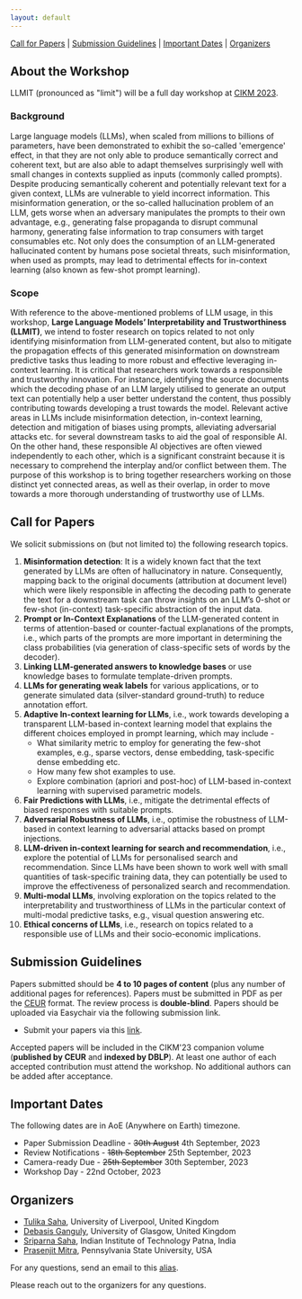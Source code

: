 ```yaml
---
layout: default
---
```


[Call for Papers](#call-for-papers) |
[Submission Guidelines](#submission-guidelines) |
[Important Dates](#important-dates) |
[Organizers](#organizers)

## About the Workshop

LLMIT (pronounced as "limit") will be a full day workshop at [CIKM 2023](https://uobevents.eventsair.com/cikm2023/).
 
### Background

Large language models (LLMs), when scaled from millions to billions of parameters, have been demonstrated to exhibit the so-called 'emergence' effect, in that they are not only able to produce semantically correct and coherent text, but are also able to adapt themselves surprisingly well with small changes in contexts supplied as inputs (commonly called prompts).
Despite producing semantically coherent and potentially relevant text for a given context, LLMs are vulnerable to yield incorrect information. This misinformation generation, or the so-called hallucination problem of an LLM, gets worse when an adversary manipulates the prompts to their own advantage, e.g., generating false propaganda to disrupt communal harmony, generating false information to trap consumers with target consumables etc. Not only does the consumption of an LLM-generated hallucinated content by humans pose societal threats, such misinformation, when used as prompts, may lead to detrimental effects for in-context learning (also known as few-shot prompt learning).

### Scope

With reference to the above-mentioned problems of LLM usage, in this workshop, **Large Language Models’ Interpretability and Trustworthiness (LLMIT)**, we intend to foster research on topics related to not only identifying misinformation from LLM-generated content, but also to mitigate the propagation effects of this generated misinformation on downstream predictive tasks thus leading to more robust and effective leveraging in-context learning. It is critical that researchers work towards a responsible and trustworthy innovation. For instance, identifying the source documents which the decoding phase of an LLM largely utilised to generate an output text can potentially help a user better understand the content, thus possibly contributing towards developing a trust towards the model. Relevant active areas in LLMs include misinformation detection, in-context learning, detection and mitigation of biases using prompts, alleviating adversarial attacks etc. for several downstream tasks to aid the goal of responsible AI. On the other hand, these responsible AI objectives are often viewed independently to each other, which is a significant constraint because it is necessary to comprehend the interplay and/or conflict between them. The purpose of this workshop is to bring together researchers working on those distinct yet connected areas, as well as their overlap, in order to move towards a more thorough understanding of trustworthy use of LLMs.


## Call for Papers

We solicit submissions on (but not limited to) the following research topics.

1. **Misinformation detection**: It is a widely known fact that the text generated by LLMs are often of hallucinatory in nature. Consequently, mapping back to the original documents (attribution at document level) which were likely responsible in affecting the decoding path to generate the text for a downstream task can throw insights on an LLM’s 0-shot or few-shot (in-context) task-specific abstraction of the input data.
2. **Prompt or In-Context Explanations** of the LLM-generated content in terms of attention-based or counter-factual explanations of the prompts, i.e., which parts of the prompts are more important in determining the class probabilities (via generation of class-specific sets of words by the decoder).
3. **Linking LLM-generated answers to knowledge bases** or use knowledge bases to formulate template-driven prompts.
4. **LLMs for generating weak labels** for various applications, or to generate simulated data (silver-standard ground-truth) to reduce annotation effort.
5. **Adaptive In-context learning for LLMs**, i.e., work towards developing a transparent LLM-based in-context learning model that explains the different choices employed in prompt learning, which may include -
   - What similarity metric to employ for generating the few-shot examples, e.g., sparse vectors, dense embedding, task-specific dense embedding etc.
   - How many few shot examples to use.
   - Explore combination (apriori and post-hoc) of LLM-based in-context learning with supervised parametric models.
6. **Fair Predictions with LLMs**, i.e., mitigate the detrimental effects of biased responses with suitable prompts.
7. **Adversarial Robustness of LLMs**, i.e., optimise the robustness of LLM-based in context learning to adversarial attacks based on prompt injections.
8. **LLM-driven in-context learning for search and recommendation**, i.e., explore the potential of LLMs for personalised search and recommendation. Since LLMs have been shown to work well with small quantities of task-specific training data, they can potentially be used to improve the effectiveness of personalized search and recommendation.
9. **Multi-modal LLMs**, involving exploration on the topics related to the interpretability and trustworthiness of LLMs in the particular context of multi-modal predictive tasks, e.g., visual question answering etc.
10. **Ethical concerns of LLMs**, i.e., research on topics related to a responsible use of LLMs and their socio-economic implications.


## Submission Guidelines

Papers submitted should be **4 to 10 pages of content** (plus any number of additional pages for references). Papers must be submitted in PDF as per the [CEUR](https://www.overleaf.com/latex/templates/template-for-submissions-to-ceur-workshop-proceedings-ceur-ws-dot-org/wqyfdgftmcfw) format. The review process is **double-blind**. Papers should be uploaded via Easychair via the following submission link.

- Submit your papers via this [link](https://easychair.org/conferences/?conf=llmit23).

Accepted papers will be included in the CIKM'23 companion volume (**published by CEUR** and **indexed by DBLP**). At least one author of each accepted contribution must attend the workshop. No additional authors can be added after acceptance.

## Important Dates

The following dates are in AoE (Anywhere on Earth) timezone.

* Paper Submission Deadline - ~~30th August~~ 4th September, 2023
* Review Notifications - ~~18th September~~ 25th September, 2023
* Camera-ready Due - ~~25th September~~ 30th September, 2023
* Workshop Day - 22nd October, 2023

## Organizers

* [Tulika Saha](https://sahatulika15.github.io/), University of Liverpool, United Kingdom
* [Debasis Ganguly](https://gdebasis.github.io/), University of Glasgow, United Kingdom
* [Sriparna Saha](https://www.iitp.ac.in/~sriparna/), Indian Institute of Technology Patna, India
* [Prasenjit Mitra](https://ist.psu.edu/directory/pum10), Pennsylvania State University, USA

For any questions, send an email to this [alias](mailto:llmit23@easychair.org).

Please reach out to the organizers for any questions.
